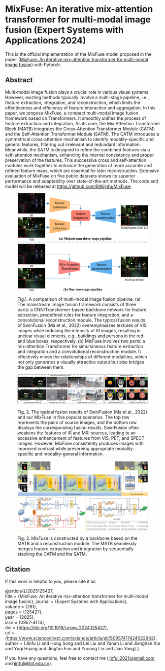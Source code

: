 # MixFuse: An iterative mix-attention transformer for multi-modal image fusion (Expert Systems with Applications 2024)

This is the official implementation of the MixFuse model proposed in the paper ([MixFuse: An iterative mix-attention transformer for multi-modal image fusion](https://authors.elsevier.com/c/1jtYo3PiGTTUsU)) with Pytorch.

## Abstract

Multi-modal image fusion plays a crucial role in various visual systems. However, existing methods typically involve a multi-stage pipeline, i.e., feature extraction, integration, and reconstruction, which limits the effectiveness and efficiency of feature interaction and aggregation. In this paper, we propose MixFuse, a compact multi-modal image fusion framework based on Transformers. It smoothly unifies the process of feature extraction and integration, As its core, the Mix Attention Transformer Block (MATB) integrates the Cross-Attention Transformer Module (CATM) and the Self-Attention Transformer Module (SATM). The CATM introduces a symmetrical cross-attention mechanism to identify modality-specific and general features, filtering out irrelevant and redundant information. Meanwhile, the SATM is designed to refine the combined features via a self-attention mechanism, enhancing the internal consistency and proper preservation of the features. This successive cross and self-attention modules work together to enhance the generation of more accurate and refined feature maps, which are essential for later reconstruction. Extensive evaluation of MixFuse on five public datasets shows its superior performance and adaptability over state-of-the-art methods. The code and model will be released at <https://github.com/Bitlijinfu/MixFuse>.

<figure>
    <img src=img\pipeline.jpg />
    <figcaption>
        <p> Fig.1. A comparison of multi-modal image fusion pipeline. (a) The mainstream image fusion framework consists of three parts: a CNN/Transformer-based backbone network for feature extraction, predefined rules for feature integration, and a convolutional reconstruction module. The typical fusion results of SwinFusion (Ma et al., 2022) overemphasizes textures of VIS images while reducing the intensity of IR images, resulting in unclear visual elements, e.g., buildings and persons in the red and blue boxes, respectively. (b) MixFuse involves two parts: a mix-attention Transformer for simultaneous feature extraction and integration and a convolutional reconstruction module. It effectively mines the relationships of different modalities, which not only generates a visually attractive output but also bridges the gap between them.</p>
    </figcaption>
</figure>

<figure>
    <img src=img\scene.jpg />
    <figcaption>
        <p> Fig. 2. The typical fusion results of SwinFusion (Ma et al., 2022) and our MixFuse in five popular scenarios. The top row represents the pairs of source images, and the bottom row displays the corresponding fusion results. SwinFusion often weakens the features of IR and MRI sources, leading to an excessive enhancement of features from VIS, PET, and SPECT images. However, MixFuse consistently produces images with improved contrast while preserving appropriate modality-specific and modality-general information.</p>
    </figcaption>
</figure>

<figure>
    <img src=img\mainframework.jpg />
    <figcaption>
        <p> Fig. 3. MixFuse is constructed by a backbone based on the MATB and a reconstruction module. The MATB seamlessly merges feature extraction and integration by sequentially stacking the CATM and the SATM.</p>
    </figcaption>
</figure>

## Citation

If this work is helpful to you, please cite it as:

@article{LI2025125427,  
title = {MixFuse: An iterative mix-attention transformer for multi-modal image fusion},
journal = {Expert Systems with Applications},  
volume = {261},  
pages = {125427},  
year = {2025},  
issn = {0957-4174},  
doi = {<https://doi.org/10.1016/j.eswa.2024.125427>},  
url = {<https://www.sciencedirect.com/science/article/pii/S0957417424022942>},  
author = {Jinfu Li and Hong Song and Lei Liu and Yanan Li and Jianghan Xia and Yuqi Huang and Jingfan Fan and Yucong Lin and Jian Yang}
}

If you have any questions, feel free to contact me (<jinfuli2021@gmail.com> and <jinfuli@bit.edu.cn>).
